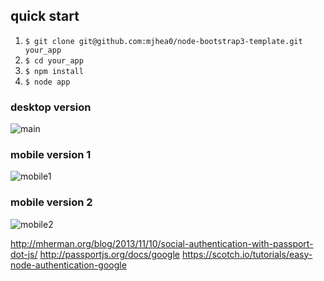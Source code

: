 ## quick start

1. `$ git clone git@github.com:mjhea0/node-bootstrap3-template.git your_app`
2. `$ cd your_app`
3. `$ npm install`
4. `$ node app`

### desktop version

![main](https://raw.github.com/mjhea0/node-bootstrap3-template/master/screenshots/main.png)

### mobile version 1

![mobile1](https://raw.github.com/mjhea0/node-bootstrap3-template/master/screenshots/mobile1.png)

### mobile version 2

![mobile2](https://raw.github.com/mjhea0/node-bootstrap3-template/master/screenshots/mobile2.png)



http://mherman.org/blog/2013/11/10/social-authentication-with-passport-dot-js/
http://passportjs.org/docs/google
https://scotch.io/tutorials/easy-node-authentication-google
